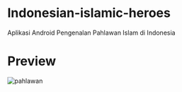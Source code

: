 # Indonesian-islamic-heroes
Aplikasi Android Pengenalan Pahlawan Islam di Indonesia

# Preview
![pahlawan](https://user-images.githubusercontent.com/51188767/67785369-a6ff3d00-fa9f-11e9-9b0e-be682ba4739a.png)
